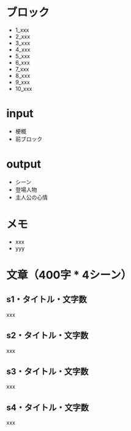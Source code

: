 # ブロック
- 1_xxx
- 2_xxx
- 3_xxx
- 4_xxx
- 5_xxx
- 6_xxx
- 7_xxx
- 8_xxx
- 9_xxx
- 10_xxx
  
# input
- 梗概
- 前ブロック

# output
- シーン
- 登場人物
- 主人公の心情

# メモ
- xxx
- yyy

# 文章（400字 * 4シーン）
## s1・タイトル・文字数
xxx
## s2・タイトル・文字数
xxx
## s3・タイトル・文字数
xxx
## s4・タイトル・文字数
xxx
